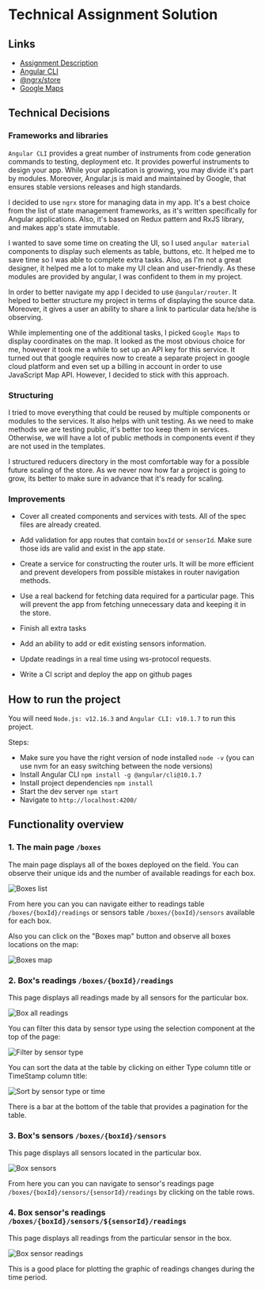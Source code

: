 # Technical Assignment Solution

## Links

- [Assignment Description](https://bitbucket.org/sensatmapp/angular-take-home-test-1/src/master/README.md)
- [Angular CLI](https://github.com/angular/angular-cli/blob/master/README.md)
- [@ngrx/store](https://ngrx.io/guide/store)
- [Google Maps](https://developers.google.com/maps/documentation)

## Technical Decisions

### Frameworks and libraries

`Angular CLI` provides a great number of instruments from code generation commands to testing, deployment etc. It provides powerful instruments to design your app. While your application is growing, you may divide it's part by modules. Moreover, Angular.js is maid and maintained by Google, that ensures stable versions releases and high standards.

I decided to use `ngrx` store for managing data in my app. It's a best choice from the list of state management frameworks, as it's written specifically for Angular applications. Also, it's based on Redux pattern and RxJS library, and makes app's state immutable.

I wanted to save some time on creating the UI, so I used `angular material` components to display such elements as table, buttons, etc. It helped me to save time so I was able to complete extra tasks. Also, as I'm not a great designer, it helped me a lot to make my UI clean and user-friendly. As these modules are provided by angular, I was confident to them in my project.

In order to better navigate my app I decided to use `@angular/router`. It helped to better structure my project in terms of displaying the source data. Moreover, it gives a user an ability to share a link to particular data he/she is observing.

While implementing one of the additional tasks, I picked `Google Maps` to display coordinates on the map. It looked as the most obvious choice for me, however it took me a while to set up an API key for this service. It turned out that google requires now to create a separate project in google cloud platform and even set up a billing in account in order to use JavaScript Map API. However, I decided to stick with this approach.

### Structuring

I tried to move everything that could be reused by multiple components or modules to the services. It also helps with unit testing. As we need to make methods we are testing public, it's better too keep them in services. Otherwise, we will have a lot of public methods in components event if they are not used in the templates.

I structured reducers directory in the most comfortable way for a possible future scaling of the store. As we never now how far a project is going to grow, its better to make sure in advance that it's ready for scaling.

### Improvements

- Cover all created components and services with tests. All of the spec files are already created.

- Add validation for app routes that contain `boxId` or `sensorId`. Make sure those ids are valid and exist in the app state.

- Create a service for constructing the router urls. It will be more efficient and prevent developers from possible mistakes in router navigation methods.

- Use a real backend for fetching data required for a particular page. This will prevent the app from fetching unnecessary data and keeping it in the store.

- Finish all extra tasks

- Add an ability to add or edit existing sensors information.

- Update readings in a real time using ws-protocol requests.

- Write a CI script and deploy the app on github pages

## How to run the project

You will need `Node.js: v12.16.3` and `Angular CLI: v10.1.7` to run this project.

Steps:

- Make sure you have the right version of node installed `node -v` (you can use nvm for an easy switching between the node versions)
- Install Angular CLI `npm install -g @angular/cli@10.1.7`
- Install project dependencies `npm install`
- Start the dev server `npm start`
- Navigate to `http://localhost:4200/`

## Functionality overview

### 1. The main page `/boxes`

The main page displays all of the boxes deployed on the field. You can observe their unique ids and the number of available readings for each box.

![Boxes list](https://github.com/ndkrikun/sensor-monitoring/blob/master/docs/images/boxes-list.png?raw=true)

From here you can you can navigate either to readings table `/boxes/{boxId}/readings` or sensors table `/boxes/{boxId}/sensors` available for each box.

Also you can click on the "Boxes map" button and observe all boxes locations on the map:

![Boxes map](https://github.com/ndkrikun/sensor-monitoring/blob/master/docs/images/boxes-map.png?raw=true)

### 2. Box's readings `/boxes/{boxId}/readings`

This page displays all readings made by all sensors for the particular box.

![Box all readings](https://github.com/ndkrikun/sensor-monitoring/blob/master/docs/images/box-all-readings.png?raw=true)

You can filter this data by sensor type using the selection component at the top of the page:

![Filter by sensor type](https://github.com/ndkrikun/sensor-monitoring/blob/master/docs/images/sensor-type-filter.png?raw=true)

You can sort the data at the table by clicking on either Type column title or TimeStamp column title:

![Sort by sensor type or time](https://github.com/ndkrikun/sensor-monitoring/blob/master/docs/images/sort-by-type-or-time.png?raw=true)

There is a bar at the bottom of the table that provides a pagination for the table.

### 3. Box's sensors `/boxes/{boxId}/sensors`

This page displays all sensors located in the particular box.

![Box sensors](https://github.com/ndkrikun/sensor-monitoring/blob/master/docs/images/box-sensors.png?raw=true)

From here you can you can navigate to sensor's readings page `/boxes/{boxId}/sensors/{sensorId}/readings` by clicking on the table rows.

### 4. Box sensor's readings `/boxes/{boxId}/sensors/${sensorId}/readings`

This page displays all readings from the particular sensor in the box.

![Box sensor readings](https://github.com/ndkrikun/sensor-monitoring/blob/master/docs/images/box-sensor-readings.png?raw=true)

This is a good place for plotting the graphic of readings changes during the time period.
